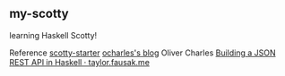 ## my-scotty

learning Haskell Scotty!

Reference
[scotty-starter](https://github.com/scotty-web/scotty-starter)
[ocharles's blog](https://github.com/ocharles/blog/blob/master/code/2013-12-05-scotty.hs) Oliver Charles
[Building a JSON REST API in Haskell · taylor.fausak.me](http://taylor.fausak.me/2014/10/21/building-a-json-rest-api-in-haskell/)
